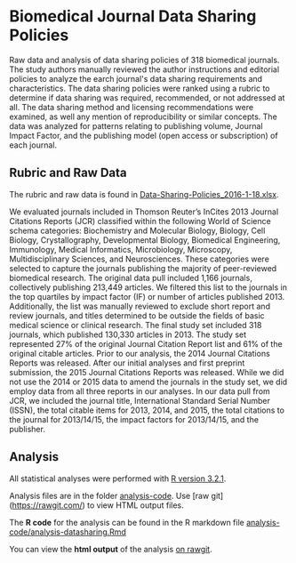 # Biomedical Journal Data Sharing Policies

Raw data and analysis of data sharing policies of 318 biomedical journals.  The study authors manually reviewed the author instructions and editorial policies to analyze the earch journal's data sharing requirements and characteristics. The data sharing policies were ranked using a rubric to determine if data sharing was required, recommended, or not addressed at all.  The data sharing method and licensing recommendations were examined, as well any mention of reproducibility or similar concepts.  The data was analyzed for patterns relating to publishing volume, Journal Impact Factor, and the publishing model (open access or subscription) of each journal.

## Rubric and Raw Data

The rubric and raw data is found in [Data-Sharing-Policies_2016-1-18.xlsx](Data-Sharing-Policies_2016-1-18.xlsx).

We evaluated journals included in Thomson Reuter’s InCites 2013 Journal Citations Reports (JCR) classified within the following World of Science schema categories: Biochemistry and Molecular Biology, Biology, Cell Biology, Crystallography, Developmental Biology, Biomedical Engineering, Immunology, Medical Informatics, Microbiology, Microscopy, Multidisciplinary Sciences, and Neurosciences. These categories were selected to capture the journals publishing the majority of peer-reviewed biomedical research. The original data pull included 1,166 journals, collectively publishing 213,449 articles. We filtered this list to the journals in the top quartiles by impact factor (IF) or number of articles published 2013. Additionally, the list was manually reviewed to exclude short report and review journals, and titles determined to be outside the fields of basic medical science or clinical research. The final study set included 318 journals, which published 130,330 articles in 2013. The study set represented 27% of the original Journal Citation Report list and 61% of the original citable articles. Prior to our analysis, the 2014 Journal Citations Reports was released. After our initial analyses and first preprint submission, the 2015 Journal Citations Reports was released. While we did not use the 2014 or 2015 data to amend the journals in the study set, we did employ data from all three reports in our analyses. In our data pull from JCR, we included the journal title, International Standard Serial Number (ISSN), the total citable items for 2013, 2014, and 2015, the total citations to the journal for 2013/14/15, the impact factors for 2013/14/15, and the publisher.

## Analysis

All statistical analyses were performed with [R version 3.2.1](https://cran.r-project.org/). 

Analysis files are in the folder [analysis-code](analysis-code). Use [raw git] (https://rawgit.com/) to view HTML output files. 

The **R code** for the analysis can be found in the R markdown file [analysis-code/analysis-datasharing.Rmd](analysis-code/analysis-datasharing.Rmd)

You can view the **html output** of the analysis [on rawgit](https://rawgit.com/OHSU-Ontology-Development-Group/DataSharingPolicies/master/analysis-code/analysis-datasharing.html).
